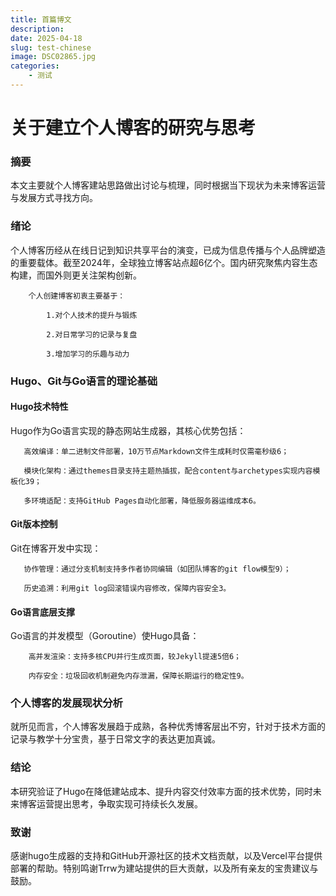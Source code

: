 ```yaml
---
title: 首篇博文
description: 
date: 2025-04-18
slug: test-chinese
image: DSC02865.jpg
categories:
    - 测试
---
```


# 关于建立个人博客的研究与思考

### 摘要
    
本文主要就个人博客建站思路做出讨论与梳理，同时根据当下现状为未来博客运营与发展方式寻找方向。

### 绪论
个人博客历经从在线日记到知识共享平台的演变，已成为信息传播与个人品牌塑造的重要载体。截至2024年，全球独立博客站点超6亿个。国内研究聚焦内容生态构建，而国外则更关注架构创新。
    
        个人创建博客初衷主要基于：

            1.对个人技术的提升与锻炼 

            2.对日常学习的记录与复盘 

            3.增加学习的乐趣与动力

### Hugo、Git与Go语言的理论基础

#### Hugo技术特性

Hugo作为Go语言实现的静态网站生成器，其核心优势包括：

       高效编译：单二进制文件部署，10万节点Markdown文件生成耗时仅需毫秒级6；

       模块化架构：通过themes目录支持主题热插拔，配合content与archetypes实现内容模板化39；

       多环境适配：支持GitHub Pages自动化部署，降低服务器运维成本6。

#### Git版本控制

Git在博客开发中实现：

       协作管理：通过分支机制支持多作者协同编辑（如团队博客的git flow模型9）；

       历史追溯：利用git log回滚错误内容修改，保障内容安全3。

#### Go语言底层支撑

Go语言的并发模型（Goroutine）使Hugo具备：

        高并发渲染：支持多核CPU并行生成页面，较Jekyll提速5倍6；

        内存安全：垃圾回收机制避免内存泄漏，保障长期运行的稳定性9。

### 个人博客的发展现状分析
    
就所见而言，个人博客发展趋于成熟，各种优秀博客层出不穷，针对于技术方面的记录与教学十分宝贵，基于日常文字的表达更加真诚。

### 结论

本研究验证了Hugo在降低建站成本、提升内容交付效率方面的技术优势，同时未来博客运营提出思考，争取实现可持续长久发展。

### 致谢

感谢hugo生成器的支持和GitHub开源社区的技术文档贡献，以及Vercel平台提供部署的帮助。特别鸣谢Trrw为建站提供的巨大贡献，以及所有亲友的宝贵建议与鼓励。